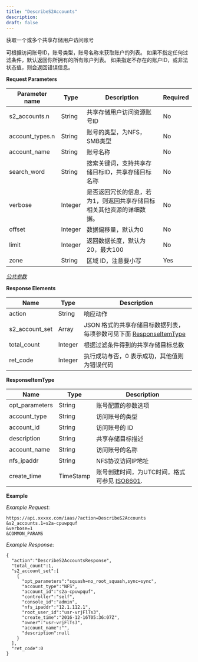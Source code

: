 ```yaml
---
title: "DescribeS2Accounts"
description: 
draft: false
---
```




获取一个或多个共享存储用户访问账号

可根据访问账号ID，账号类型，账号名称来获取账户的列表。 如果不指定任何过滤条件，默认返回你所拥有的所有账户列表。 如果指定不存在的账户ID，或非法状态值，则会返回错误信息。

**Request Parameters**

| Parameter name | Type | Description | Required |
| --- | --- | --- | --- |
| s2_accounts.n | String | 共享存储用户访问资源账号ID | No |
| account_types.n | String | 账号的类型，为NFS，SMB类型 | No |
| account_name | String | 账号名称 | No |
| search_word | String | 搜索关键词，支持共享存储目标ID，共享存储目标名称 | No |
| verbose | Integer | 是否返回冗长的信息，若为1，则返回共享存储目标相关其他资源的详细数据。 | No |
| offset | Integer | 数据偏移量，默认为0 | No |
| limit | Integer | 返回数据长度，默认为20，最大100 | No |
| zone | String | 区域 ID，注意要小写 | Yes |

[_公共参数_](../../../parameters/)

**Response Elements**

| Name | Type | Description |
| --- | --- | --- |
| action | String | 响应动作 |
| s2_account_set | Array | JSON 格式的共享存储目标数据列表，每项参数可见下面 [ResponseItemType](#responseitemtype) |
| total_count | Integer | 根据过滤条件得到的共享存储目标总数 |
| ret_code | Integer | 执行成功与否，0 表示成功，其他值则为错误代码 |

**ResponseItemType**

| Name | Type | Description |
| --- | --- | --- |
| opt_parameters | String | 账号配置的参数选项 |
| account_type | String | 访问账号的类型 |
| account_id | String | 访问账号的 ID |
| description | String | 共享存储目标描述 |
| account_name | String | 访问账号的名称 |
| nfs_ipaddr | String | NFS协议访问IP地址 |
| create_time | TimeStamp | 账号创建时间，为UTC时间，格式可参见 [ISO8601](http://www.w3.org/TR/NOTE-datetime). |

**Example**

_Example Request_:

```
https://api.xxxxx.com/iaas/?action=DescribeS2Accounts
&s2_accounts.1=s2a-cpuwpquf
&verbose=1
&COMMON_PARAMS
```

_Example Response_:

```
{
  "action":"DescribeS2AccountsResponse",
  "total_count":1,
  "s2_account_set":[
    {
      "opt_parameters":"squash=no_root_squash,sync=sync",
      "account_type":"NFS",
      "account_id":"s2a-cpuwpquf",
      "controller":"self",
      "console_id":"admin",
      "nfs_ipaddr":"12.1.112.1",
      "root_user_id":"usr-vrjFlTs3",
      "create_time":"2016-12-16T05:36:07Z",
      "owner":"usr-vrjFlTs3",
      "account_name":"",
      "description":null
    }
  ],
  "ret_code":0
}
```
